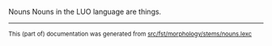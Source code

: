 Nouns
Nouns in the LUO language are things.

* * *

<small>This (part of) documentation was generated from [src/fst/morphology/stems/nouns.lexc](https://github.com/giellalt/lang-luo/blob/main/src/fst/morphology/stems/nouns.lexc)</small>
